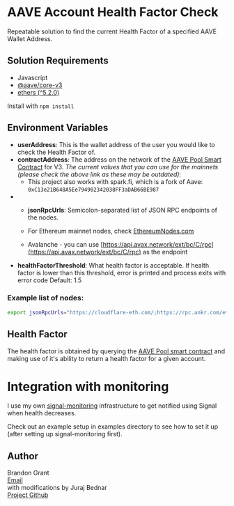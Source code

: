 # AAVE Account Health Factor Check

Repeatable solution to find the current Health Factor of a specified AAVE Wallet Address. 

## Solution Requirements

- Javascript
- [@aave/core-v3](https://www.npmjs.com/package/@aave/core-v3)
- [ethers (^5.2.0)](https://www.npmjs.com/package/ethers)

Install with ``npm install``

## Environment Variables

- **userAddress**: This is the wallet address of the user you would like to check the Health Factor of.
- **contractAddress**: The address on the network of the [AAVE Pool Smart Contract](https://docs.aave.com/developers/deployed-contracts/deployed-contracts) for V3.
    *The current values that you can use for the mainnets (please check the above link as these may be outdated):*
  - This project also works with spark.fi, which is a fork of Aave: `0xC13e21B648A5Ee794902342038FF3aDAB66BE987`
- 
  - **jsonRpcUrls**: Semicolon-separated list of JSON RPC endpoints of the nodes. 

  - For Ethereum mainnet nodes, check [EthereumNodes.com](https://ethereumnodes.com/)

  - Avalanche - you can use [https://api.avax.network/ext/bc/C/rpc](https://api.avax.network/ext/bc/C/rpc) as the endpoint
- **healthFactorThreshold**: What health factor is acceptable. If health factor is lower than this threshold, error is printed and process exits with error code Default: 1.5

### Example list of nodes:

```bash
export jsonRpcUrls="https://cloudflare-eth.com/;https://rpc.ankr.com/eth;https://eth.llamarpc.com;https://eth-mainnet.public.blastapi.io;https://rpc.flashbots.net/;https://ethereum.publicnode.com"
```

## Health Factor

The health factor is obtained by querying the [AAVE Pool smart contract](https://docs.aave.com/developers/core-contracts/pool) and making use of it's ability to return a health factor for a given account.

# Integration with monitoring

I use my own [signal-monitoring](https://github.com/jooray/signal-monitoring) infrastructure to get notified using Signal when health decreases.

Check out an example setup in examples directory to see how to set it up (after setting up signal-monitoring first).

## Author

Brandon Grant\
[Email](mailto:brandon.kevin.grant@gmail.com)\
with modifications by Juraj Bednar\
[Project Github](https://github.com/jooray/AAVE_Account_Health_Factor)
